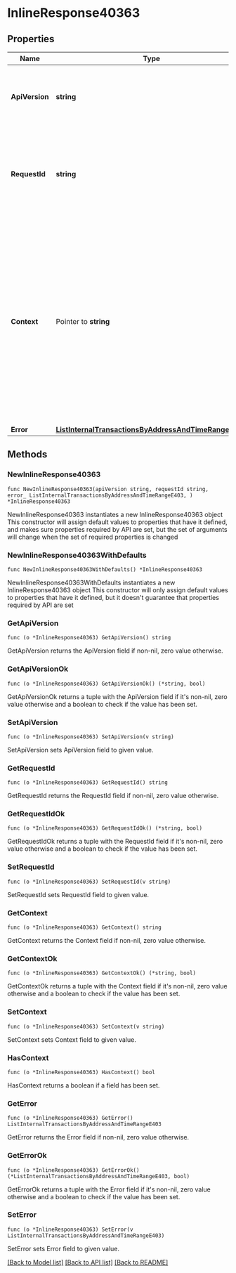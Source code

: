 # InlineResponse40363

## Properties

Name | Type | Description | Notes
------------ | ------------- | ------------- | -------------
**ApiVersion** | **string** | Specifies the version of the API that incorporates this endpoint. | 
**RequestId** | **string** | Defines the ID of the request. The &#x60;requestId&#x60; is generated by Crypto APIs and it&#39;s unique for every request. | 
**Context** | Pointer to **string** | In batch situations the user can use the context to correlate responses with requests. This property is present regardless of whether the response was successful or returned as an error. &#x60;context&#x60; is specified by the user. | [optional] 
**Error** | [**ListInternalTransactionsByAddressAndTimeRangeE403**](ListInternalTransactionsByAddressAndTimeRangeE403.md) |  | 

## Methods

### NewInlineResponse40363

`func NewInlineResponse40363(apiVersion string, requestId string, error_ ListInternalTransactionsByAddressAndTimeRangeE403, ) *InlineResponse40363`

NewInlineResponse40363 instantiates a new InlineResponse40363 object
This constructor will assign default values to properties that have it defined,
and makes sure properties required by API are set, but the set of arguments
will change when the set of required properties is changed

### NewInlineResponse40363WithDefaults

`func NewInlineResponse40363WithDefaults() *InlineResponse40363`

NewInlineResponse40363WithDefaults instantiates a new InlineResponse40363 object
This constructor will only assign default values to properties that have it defined,
but it doesn't guarantee that properties required by API are set

### GetApiVersion

`func (o *InlineResponse40363) GetApiVersion() string`

GetApiVersion returns the ApiVersion field if non-nil, zero value otherwise.

### GetApiVersionOk

`func (o *InlineResponse40363) GetApiVersionOk() (*string, bool)`

GetApiVersionOk returns a tuple with the ApiVersion field if it's non-nil, zero value otherwise
and a boolean to check if the value has been set.

### SetApiVersion

`func (o *InlineResponse40363) SetApiVersion(v string)`

SetApiVersion sets ApiVersion field to given value.


### GetRequestId

`func (o *InlineResponse40363) GetRequestId() string`

GetRequestId returns the RequestId field if non-nil, zero value otherwise.

### GetRequestIdOk

`func (o *InlineResponse40363) GetRequestIdOk() (*string, bool)`

GetRequestIdOk returns a tuple with the RequestId field if it's non-nil, zero value otherwise
and a boolean to check if the value has been set.

### SetRequestId

`func (o *InlineResponse40363) SetRequestId(v string)`

SetRequestId sets RequestId field to given value.


### GetContext

`func (o *InlineResponse40363) GetContext() string`

GetContext returns the Context field if non-nil, zero value otherwise.

### GetContextOk

`func (o *InlineResponse40363) GetContextOk() (*string, bool)`

GetContextOk returns a tuple with the Context field if it's non-nil, zero value otherwise
and a boolean to check if the value has been set.

### SetContext

`func (o *InlineResponse40363) SetContext(v string)`

SetContext sets Context field to given value.

### HasContext

`func (o *InlineResponse40363) HasContext() bool`

HasContext returns a boolean if a field has been set.

### GetError

`func (o *InlineResponse40363) GetError() ListInternalTransactionsByAddressAndTimeRangeE403`

GetError returns the Error field if non-nil, zero value otherwise.

### GetErrorOk

`func (o *InlineResponse40363) GetErrorOk() (*ListInternalTransactionsByAddressAndTimeRangeE403, bool)`

GetErrorOk returns a tuple with the Error field if it's non-nil, zero value otherwise
and a boolean to check if the value has been set.

### SetError

`func (o *InlineResponse40363) SetError(v ListInternalTransactionsByAddressAndTimeRangeE403)`

SetError sets Error field to given value.



[[Back to Model list]](../README.md#documentation-for-models) [[Back to API list]](../README.md#documentation-for-api-endpoints) [[Back to README]](../README.md)


